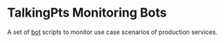 # TalkingPts Monitoring Bots

A set of [bot][bot.docs] scripts to monitor use case scenarios of production services.

[bot.docs]: https://github.com/TalkingPts/Infrastructure/blob/master/docs/uwsbot.md
